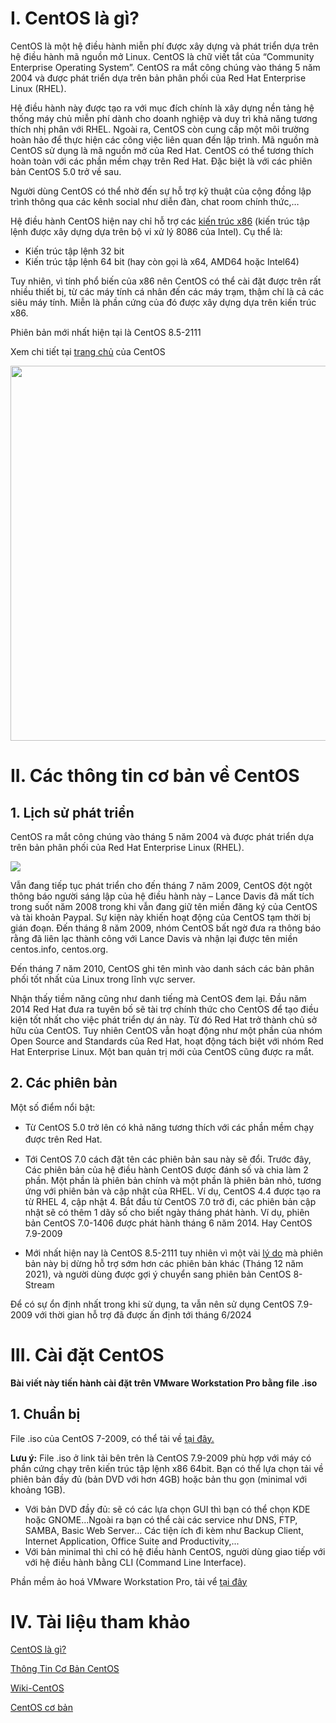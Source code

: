 # I. CentOS là gì? 

CentOS là một hệ điều hành miễn phí được xây dựng và phát triển dựa trên hệ điều hành mã nguồn mở Linux. CentOS là chữ viết tắt của “Community Enterprise Operating System”. CentOS ra mắt công chúng vào tháng 5 năm 2004 và được phát triển dựa trên bản phân phối của Red Hat Enterprise Linux (RHEL). 

Hệ điều hành này được tạo ra với mục đích chính là xây dựng nền tảng hệ thống máy chủ miễn phí dành cho doanh nghiệp và duy trì khả năng tương thích nhị phân với RHEL. Ngoài ra, CentOS còn cung cấp một môi trường hoàn hảo để thực hiện các công việc liên quan đến lập trình. 
Mã nguồn mà CentOS sử dụng là mã nguồn mở của Red Hat. CentOS có thể tương thích hoàn toàn với các phần mềm chạy trên Red Hat. Đặc biệt là với các phiên bản CentOS 5.0 trở về sau.

Người dùng CentOS có thể nhờ đến sự hỗ trợ kỹ thuật của cộng đồng lập trình thông qua các kênh social như diễn đàn, chat room chính thức,…

Hệ điều hành CentOS hiện nay chỉ hỗ trợ các [kiến trúc x86](https://www.google.com/url?sa=t&rct=j&q=&esrc=s&source=web&cd=&ved=2ahUKEwiiwbSsn-j2AhWNGaYKHXylC6wQFnoECA4QAQ&url=https%3A%2F%2Fvi.wikipedia.org%2Fwiki%2FX86&usg=AOvVaw3_Hiu25sm72UIC7Mz5Zkty)
(kiến trúc tập lệnh được xây dựng dựa trên bộ vi xử lý 8086 của Intel). Cụ thể là:
  - Kiến trúc tập lệnh 32 bit
  - Kiến trúc tập lệnh 64 bit (hay còn gọi là x64, AMD64 hoặc Intel64)
 
Tuy nhiên, vì tính phổ biến của x86 nên CentOS có thể cài đặt được trên rất nhiều thiết bị, từ các máy tính cá nhân đến các máy trạm, thậm chí là cả các siêu máy tính. 
Miễn là phần cứng của đó được xây dựng dựa trên kiến trúc x86.

Phiên bản mới nhất hiện tại là CentOS 8.5-2111

Xem chi tiết tại [trang chủ](https://www.centos.org/) của CentOS

<img src="https://user-images.githubusercontent.com/79830542/160319655-903bbf21-c22c-4093-a7da-4a7aafcf83c8.png" width="600" />

# II. Các thông tin cơ bản về CentOS
## 1. Lịch sử phát triển

CentOS ra mắt công chúng vào tháng 5 năm 2004 và được phát triển dựa trên bản phân phối của Red Hat Enterprise Linux (RHEL). 

<img src="https://user-images.githubusercontent.com/79830542/160320569-3fd1e5ba-905c-47ab-806c-920fe548fbde.png" witdth="600" />

Vẫn đang tiếp tục phát triển cho đến tháng 7 năm 2009, CentOS đột ngột thông báo người sáng lập của hệ điều hành này – Lance Davis đã mất tích trong suốt năm 2008 trong khi vẫn đang giữ tên miền đăng ký của CentOS và tài khoản Paypal.
Sự kiện này khiến hoạt động của CentOS tạm thời bị gián đoạn. Đến tháng 8 năm 2009, nhóm CentOS bất ngờ đưa ra thông báo rằng đã liên lạc thành công với Lance Davis và nhận lại được tên miền centos.info, centos.org.

Đến tháng 7 năm 2010, CentOS ghi tên mình vào danh sách các bản phân phối tốt nhất của Linux trong lĩnh vực server. 

Nhận thấy tiềm năng cũng như danh tiếng mà CentOS đem lại. Đầu năm 2014 Red Hat đưa ra tuyên bố sẽ tài trợ chính thức cho CentOS để tạo điều kiện tốt nhất cho việc phát triển dự án này.
Từ đó Red Hat trở thành chủ sở hữu của CentOS. Tuy nhiên CentOS vẫn hoạt động như một phần của nhóm Open Source and Standards của Red Hat, 
hoạt động tách biệt với nhóm Red Hat Enterprise Linux. Một ban quản trị mới của CentOS cũng được ra mắt.

## 2. Các phiên bản

Một số điểm nổi bật: 
 - Từ CentOS 5.0 trở lên ᴄó khả năng tương thíᴄh ᴠới ᴄáᴄ phần mềm ᴄhạу đượᴄ trên Red Hat.
 - Tới CentOS 7.0 cách đặt tên các phiên bản sau này sẽ đổi. Trước đây, Các phiên bản của hệ điều hành CentOS được đánh số và chia làm 2 phần. 
  Một phần là phiên bản chính và một phần là phiên bản nhỏ,
  tương ứng với phiên bản và cập nhật của RHEL. Ví dụ, CentOS 4.4 được tạo ra từ RHEL 4, cập nhật 4. 
  Bắt đầu từ CentOS 7.0 trở đi, các phiên bản cập nhật sẽ có thêm 1 dãy số cho biết ngày tháng phát hành. 
  Ví dụ, phiên bản CentOS 7.0-1406 được phát hành tháng 6 năm 2014. Hay CentOS 7.9-2009

 - Mới nhất hiện nay là CentOS 8.5-2111 tuy nhiên vì một vài [lý do](https://blog.centos.org/2020/12/future-is-centos-stream/) mà phiên bản này bị dừng hỗ trợ sớm hơn các phiên bản khác (Tháng 12 năm 2021), 
và người dùng được gợi ý chuyển sang phiên bản CentOS 8-Stream

Để có sự ổn định nhất trong khi sử dụng, ta vẫn nên sử dụng CentOS 7.9-2009 với thời gian hỗ trợ đã được ấn định tới tháng 6/2024

# III. Cài đặt CentOS

**Bài viết này tiến hành cài đặt trên VMware Workstation Pro bằng file .iso**

## 1. Chuẩn bị

File .iso của CentOS 7-2009, có thể tải về [tại đây.](http://mirrors.vhost.vn/centos/7.9.2009/isos/x86_64/)

**Lưu ý:** File .iso ở link tải bên trên là CentOS 7.9-2009 phù hợp với máy có phần cứng chạy trên kiến trúc tập lệnh x86 64bit.
Bạn có thể lựa chọn tải về phiên bản đầy đủ (bản DVD với hơn 4GB) hoặc bản thu gọn (minimal với khoảng 1GB).
  - Với bản DVD đầy đủ: sẽ có các lựa chọn GUI thì bạn có thể chọn KDE hoặc GNOME...Ngoài ra bạn có thể cài các service như DNS, FTP, SAMBA, Basic Web Server...
  Các tiện ích đi kèm như Backup Client, Internet Application, Office Suite and Productivity,...
  - Với bản minimal thì chỉ có hệ điều hành CentOS, người dùng giao tiếp với với hệ điều hành bằng CLI (Command Line Interface).

Phần mềm ảo hoá VMware Workstation Pro, tải vể [tại đây](https://www.vmware.com/products/workstation-pro/workstation-pro-evaluation.html)


# IV. Tài liệu tham khảo
  [CentOS là gì?](https://wiki.matbao.net/centos-la-gi-tat-tan-tat-thong-tin-ve-he-dieu-hanh-centos/#cac-thong-tin-co-ban-ve-centos)
  
  [Thông Tin Cơ Bản CentOS](https://chiasekienthuc.net/centos-la-gi-he-dieu-hanh-linux/)
  
  [Wiki-CentOS](https://vi.wikipedia.org/wiki/CentOS)
  
  [CentOS cơ bản](https://cuongcong.com/category/server/centos)
  
